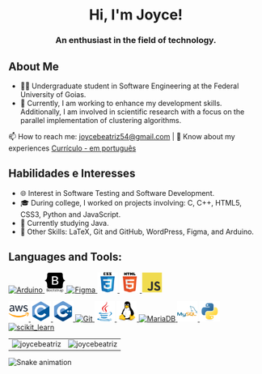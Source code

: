 <h1 align="center">Hi, I'm Joyce!</h1>
<h3 align="center">An enthusiast in the field of technology.</h3>

## About Me

- 👨‍💻 Undergraduate student in Software Engineering at the Federal University of Goias.
- 🌱 Currently, I am working to enhance my development skills. Additionally, I am involved in scientific research with a focus on the parallel implementation of clustering algorithms.

</p>

📫 How to reach me: [joycebeatriz54@gmail.com](mailto:joycebeatriz54@gmail.com)
|  📄 Know about my experiences [Currículo - em português](https://drive.google.com/file/d/1ScKwq274POuf1V1FBXtu_BlSGcjiFTqB/view?usp=sharing)

## Habilidades e Interesses

- 🌐 Interest in Software Testing and Software Development.
- 🎓 During college, I worked on projects involving: C, C++, HTML5, CSS3, Python and JavaScript.
- 📖 Currently studying Java.
- 🔧 Other Skills: LaTeX, Git and GitHub, WordPress, Figma, and Arduino.


## Languages and Tools:

<p align="left">
  <a href="https://cdn.worldvectorlogo.com/logos/arduino-1.svg" target="_blank" rel="noreferrer">
    <img src="https://cdn.worldvectorlogo.com/logos/arduino-1.svg" alt="Arduino" width="40" height="40"/>
  </a>
  <a href="https://raw.githubusercontent.com/devicons/devicon/master/icons/bootstrap/bootstrap-plain-wordmark.svg" target="_blank" rel="noreferrer">
    <img src="https://raw.githubusercontent.com/devicons/devicon/master/icons/bootstrap/bootstrap-plain-wordmark.svg" alt="Bootstrap" width="40" height="40"/>
  </a>
  <a href="https://www.figma.com/" target="_blank" rel="noreferrer">
    <img src="https://www.vectorlogo.zone/logos/figma/figma-icon.svg" alt="Figma" width="40" height="40"/>
  </a>
  <a href="https://www.w3schools.com/css/" target="_blank" rel="noreferrer">
    <img src="https://raw.githubusercontent.com/devicons/devicon/master/icons/css3/css3-original-wordmark.svg" alt="CSS3" width="40" height="40"/>
  </a>
  <a href="https://www.w3.org/html/" target="_blank" rel="noreferrer">
    <img src="https://raw.githubusercontent.com/devicons/devicon/master/icons/html5/html5-original-wordmark.svg" alt="HTML5" width="40" height="40"/>
  </a>
  <a href="https://developer.mozilla.org/en-US/docs/Web/JavaScript" target="_blank" rel="noreferrer">
    <img src="https://raw.githubusercontent.com/devicons/devicon/master/icons/javascript/javascript-original.svg" alt="JavaScript" width="40" height="40"/>
  </a>
</p>


<p align="left">
  <a href="https://aws.amazon.com" target="_blank" rel="noreferrer">
    <img src="https://raw.githubusercontent.com/devicons/devicon/master/icons/amazonwebservices/amazonwebservices-original-wordmark.svg" alt="AWS" width="40" height="40"/>
  </a>
  <a href="https://www.cprogramming.com/" target="_blank" rel="noreferrer">
    <img src="https://raw.githubusercontent.com/devicons/devicon/master/icons/c/c-original.svg" alt="C" width="40" height="40"/>
  </a>
  <a href="https://www.w3schools.com/cpp/" target="_blank" rel="noreferrer">
    <img src="https://raw.githubusercontent.com/devicons/devicon/master/icons/cplusplus/cplusplus-original.svg" alt="C++" width="40" height="40"/>
  </a>
  <a href="https://git-scm.com/" target="_blank" rel="noreferrer">
    <img src="https://www.vectorlogo.zone/logos/git-scm/git-scm-icon.svg" alt="Git" width="40" height="40"/>
  </a>
  <a href="https://www.java.com" target="_blank" rel="noreferrer">
    <img src="https://raw.githubusercontent.com/devicons/devicon/master/icons/java/java-original.svg" alt="Java" width="40" height="40"/>
  </a>
  <a href="https://www.linux.org/" target="_blank" rel="noreferrer">
    <img src="https://raw.githubusercontent.com/devicons/devicon/master/icons/linux/linux-original.svg" alt="Linux" width="40" height="40"/>
  </a>
  <a href="https://mariadb.org/" target="_blank" rel="noreferrer">
    <img src="https://www.vectorlogo.zone/logos/mariadb/mariadb-icon.svg" alt="MariaDB" width="40" height="40"/>
  </a>
  <a href="https://www.mysql.com/" target="_blank" rel="noreferrer">
    <img src="https://raw.githubusercontent.com/devicons/devicon/master/icons/mysql/mysql-original-wordmark.svg" alt="MySQL" width="40" height="40"/>
  </a>
  <a href="https://www.python.org" target="_blank" rel="noreferrer">
    <img src="https://raw.githubusercontent.com/devicons/devicon/master/icons/python/python-original.svg" alt="Python" width="40" height="40"/>
  </a>
  <a href="https://scikit-learn.org/" target="_blank" rel="noreferrer">
    <img src="https://upload.wikimedia.org/wikipedia/commons/0/05/Scikit_learn_logo_small.svg" alt="scikit_learn" width="40" height="40"/>
  </a>
</p>

<table>
  <tr>
    <td align="center">
      <img src="https://github-readme-stats.vercel.app/api/top-langs?username=joycebeatriz&show_icons=true&locale=en&layout=compact" alt="joycebeatriz" width="385"/>
    </td>
    <td align="center">
      <img src="https://github-readme-stats.vercel.app/api?username=joycebeatriz&show_icons=true&locale=en" alt="joycebeatriz" width="500"/>
    </td>
  </tr>
</table>

<img src="https://raw.githubusercontent.com/joycebeatriz/joycebeatriz/output/snake.svg" alt="Snake animation" />

